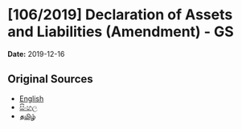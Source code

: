 # [106/2019] Declaration of Assets  and  Liabilities (Amendment) - GS

**Date:** 2019-12-16

## Original Sources

- [English](https://documents.gov.lk/view/bills/2019/12/106-2019_E.pdf)
- [සිංහල](https://documents.gov.lk/view/bills/2019/12/106-2019_S.pdf)
- [தமிழ்](https://documents.gov.lk/view/bills/2019/12/106-2019_T.pdf)

